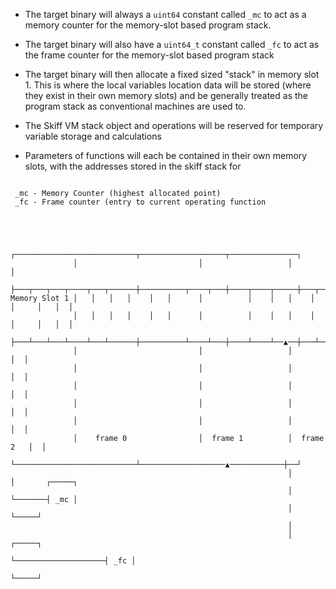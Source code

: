 
- The target binary will always a `uint64` constant called `_mc` to act as a memory counter for the memory-slot based program stack.
- The target binary will also have a `uint64_t` constant called `_fc` to act as the frame counter for the memory-slot based program stack

- The target binary will then allocate a fixed sized "stack" in memory slot 1. This is where the local variables location data will be stored (where they exist in their own memory slots) and be generally treated as the program stack as conventional machines are used to.

- The Skiff VM stack object and operations will be reserved for temporary variable storage and calculations

- Parameters of functions will each be contained in their own memory slots, with the addresses stored in the skiff stack for 

```

 _mc - Memory Counter (highest allocated point)
 _fc - Frame counter (entry to current operating function




              ┌───────────────────────────┬───────────────────┬───────────────┐
              │                           │                   │               │
              ├───┬───┬───┬────┬───┬──────┼──────────┬────┬───┼────┬────┬─────┼───┬──┐
Memory Slot 1 │   │   │   │    │   │      │          │    │   │    │    │     │   │  │
              │   │   │   │    │   │      │          │    │   │    │    │     │   │  │
              ├───┴───┴───┴────┴───┴──────┼──────────┴────┴───┼────┴────┴──▲──┼───┴──┘
              │                           │                   │            │  │
              │                           │                   │            │  │
              │                           │                   │            │  │
              │                           │                   │            │  │
              │                           │                   │            │  │
              │    frame 0                │  frame 1          │  frame 2   │  │
              └───────────────────────────┴───────────────────▲────────────┼──┘
                                                              │            │       ┌─────┐
                                                              │            └───────┤ _mc │
                                                              │                    └─────┘
                                                              │
                                                              │                    ┌─────┐
                                                              └────────────────────┤ _fc │
                                                                                   └─────┘

```